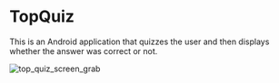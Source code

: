 # TopQuiz
This is an Android application that quizzes the user and then displays whether the answer was correct or not. 

![top_quiz_screen_grab](/LiceCap.gif?raw=true "Screen Grab")
      
